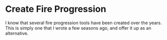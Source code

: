 # Create Fire Progression

I know that several fire progression tools have been created over the years. This is simply one that I wrote a few seasons ago, and offer it up as an alternative.

